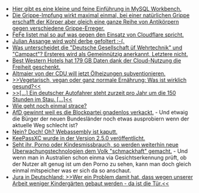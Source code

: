 * [Hier gibt es eine kleine und feine Einführung in MySQL Workbench.](https://www.percona.com/blog/2019/10/23/mysql-workbench-review/)
* [Die Grippe-Impfung wirkt maximal einmal, bei einer natürlichen Grippe erschafft der Körper aber gleich eine ganze Reihe von Antikörpern gegen verschiedene Grippe-Erreger.](https://blog.fefe.de/?ts=a3486780)
* [FeFe listet mal so auf was gegen den Einsatz von Cloudflare spricht.](https://blog.fefe.de/?ts=a34b5e05)
* [Julian Assange wird wohl derbe gefoltert :-(.](https://blog.fefe.de/?ts=a34d2ef2)
* [Was unterscheidet die "Deutsche Gesellschaft üf Wehrtechnik" und "Campact"? Ersteres wird als Gemeinnützig anerkannt, Letztere nicht.](https://blog.fefe.de/?ts=a34c3b73)
* [Best Western Hotels hat 179 GB Daten dank der Cloud-Nutzung die Freiheit geschenkt.](https://blog.fefe.de/?ts=a34f961c)
* [Altmaier von der CDU will jetzt Ölheizungen subventionieren.](https://blog.fefe.de/?ts=a34ea772)
* [>>Vegetarisch, vegan oder ganz normale Ernährung: Was ist wirklich gesund?<<](https://www.welt-im-wandel.tv/video/vegetarisch-vegan-oder-ganz-normale-ernaehrung-was-ist-wirklich-gesund/)
* [>>[...] Ein deutscher Autofahrer steht zurzeit pro Jahr um die 150 Stunden im Stau. [...]<<](https://www.sonnenseite.com/de/franz-alt/kommentare-interviews/die-automobilitaet-macht-immobil.html)
* [Wie geht noch einmal strace?](https://opensource.com/article/19/10/strace)
* [AfD gewinnt weil es die Blockpartei gnadenlos verkackt.](https://blog.fefe.de/?ts=a349e22f) - Und etwaig die Bürger der neuen Bundesländer noch etwas ausprobiern wenn der aktuelle Weg schlecht ist?
* [Nein? Doch! Oh? Webassembly ist kaputt.](https://blog.fefe.de/?ts=a349de5b)
* [KeePassXC wurde in der Version 2.5.0 veröffentlicht.](https://www.pro-linux.de/news/1/27548/passwort-manager-keepassxc-erreicht-version-250.html)
* [Seht ihr, Porno oder Kindesmissbrauch, so werden weiterhin neue Überwachungstechnologien dem Volk "schmackhaft" gemacht.](https://blog.fefe.de/?ts=a346fb3d) - Und wenn man in Australien schon einma via Gesichtserkennung prüft, ob der Nutzer alt genug ist um den Porno zu sehen, kann man doch gleich einmal mitspeicher was er sich da so anschaut.
* [Jura in Deutschland: >>Wer ein Problem damit hat, dass wegen unserer Arbeit weniger Kindergärten gebaut werden - da ist die Tür.<<](https://blog.fefe.de/?ts=a3461118)
